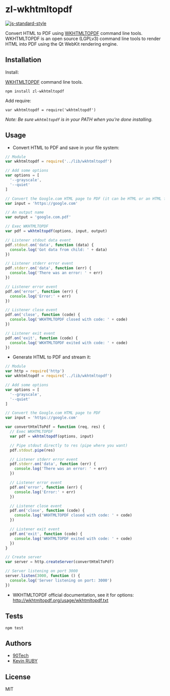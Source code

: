 zl-wkhtmltopdf
=========

[![js-standard-style](https://img.shields.io/badge/code%20style-standard-brightgreen.svg)](http://standardjs.com/)

Convert HTML to PDF using [WKHTMLTOPDF](http://wkhtmltopdf.org/) command line tools. WKHTMLTOPDF is an open source (LGPLv3) command line tools to render HTML into PDF using the Qt WebKit rendering engine.

## Installation

Install:

[WKHTMLTOPDF](http://wkhtmltopdf.org/) command line tools.

`npm install zl-wkhtmltopdf`

Add require:

`var wkhtmltopdf = require('wkhtmltopdf')`

_Note: Be sure `wkhtmltopdf` is in your PATH when you're done installing._

## Usage

- Convert HTML to PDF and save in your file system:

```js
// Module
var wkhtmltopdf = require('../lib/wkhtmltopdf')

// Add some options
var options = [
  '--grayscale',
  '--quiet'
]

// Convert the Google.com HTML page to PDF (it can be HTML or an HTML file)
var input = 'https://google.com'

// An output name
var output = 'google.com.pdf'

// Exec WKHTMLTOPDF
var pdf = wkhtmltopdf(options, input, output)

// Listener stdout data event
pdf.stdout.on('data', function (data) {
  console.log('Got data from child: ' + data)
})

// Listener stderr error event
pdf.stderr.on('data', function (err) {
  console.log('There was an error: ' + err)
})

// Listener error event
pdf.on('error', function (err) {
  console.log('Error:' + err)
})

// Listener close event
pdf.on('close', function (code) {
  console.log('WKHTMLTOPDF closed with code: ' + code)
})

// Listener exit event
pdf.on('exit', function (code) {
  console.log('WKHTMLTOPDF exited with code: ' + code)
})

```


- Generate HTML to PDF and stream it:

```js
// Module
var http = require('http')
var wkhtmltopdf = require('../lib/wkhtmltopdf')

// Add some options
var options = [
  '--grayscale',
  '--quiet'
]

// Convert the Google.com HTML page to PDF
var input = 'https://google.com'

var convertHtmlToPdf = function (req, res) {
  // Exec WKHTMLTOPDF
  var pdf = wkhtmltopdf(options, input)

  // Pipe stdout directly to res (pipe where you want)
  pdf.stdout.pipe(res)

  // Listener stderr error event
  pdf.stderr.on('data', function (err) {
    console.log('There was an error: ' + err)
  })

  // Listener error event
  pdf.on('error', function (err) {
    console.log('Error:' + err)
  })

  // Listener close event
  pdf.on('close', function (code) {
    console.log('WKHTMLTOPDF closed with code: ' + code)
  })

  // Listener exit event
  pdf.on('exit', function (code) {
    console.log('WKHTMLTOPDF exited with code: ' + code)
  })
}

// Create server
var server = http.createServer(convertHtmlToPdf)

// Server listening on port 3000
server.listen(3000, function () {
  console.log('Server listening on port: 3000')
})

```

- WKHTMLTOPDF official documentation, see it for options:
http://wkhtmltopdf.org/usage/wkhtmltopdf.txt

## Tests

`npm test`

## Authors

- [90Tech](https://90tech.fr)
- [Kevin RUBY](https://github.com/RK-)

## License

MIT
